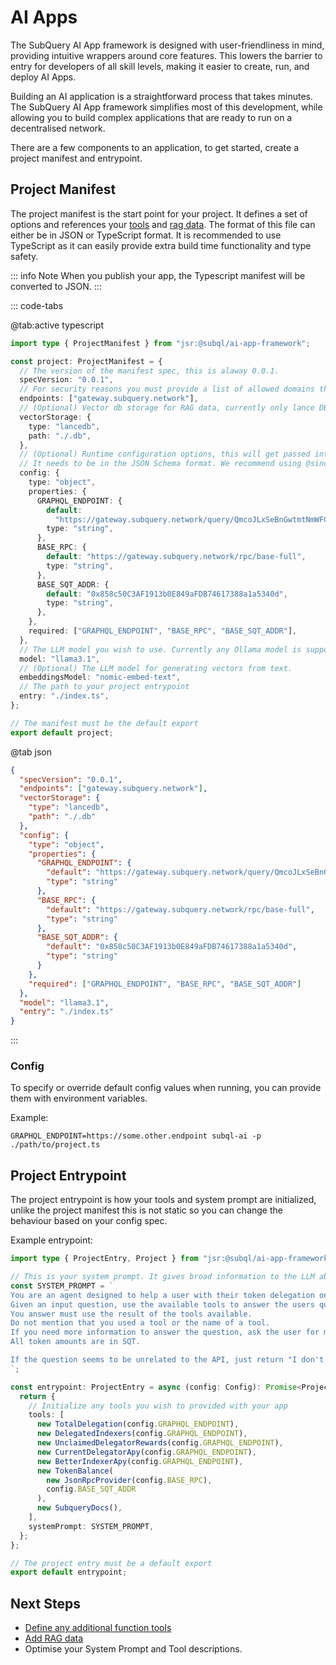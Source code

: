 # AI Apps

The SubQuery AI App framework is designed with user-friendliness in mind, providing intuitive wrappers around core features. This lowers the barrier to entry for developers of all skill levels, making it easier to create, run, and deploy AI Apps.

Building an AI application is a straightforward process that takes minutes. The SubQuery AI App framework simplifies most of this development, while allowing you to build complex applications that are ready to run on a decentralised network.

There are a few components to an application, to get started, create a project manifest and entrypoint.

## Project Manifest

The project manifest is the start point for your project. It defines a set of options and references your [tools](./tools) and [rag data](./rag). The format of this file can either be in JSON or TypeScript format. It is recommended to use TypeScript as it can easily provide extra build time functionality and type safety.

::: info Note
When you publish your app, the Typescript manifest will be converted to JSON.
:::

::: code-tabs

@tab:active typescript

```typescript
import type { ProjectManifest } from "jsr:@subql/ai-app-framework";

const project: ProjectManifest = {
  // The version of the manifest spec, this is alaway 0.0.1.
  specVersion: "0.0.1",
  // For security reasons you must provide a list of allowed domains that your project will use
  endpoints: ["gateway.subquery.network"],
  // (Optional) Vector db storage for RAG data, currently only lance DB is supported
  vectorStorage: {
    type: "lancedb",
    path: "./.db",
  },
  // (Optional) Runtime configuration options, this will get passed into your project entrypoint.
  // It needs to be in the JSON Schema format. We recommend using @sinclair/typebox to make this easy and provide runtime type checking.
  config: {
    type: "object",
    properties: {
      GRAPHQL_ENDPOINT: {
        default:
          "https://gateway.subquery.network/query/QmcoJLxSeBnGwtmtNmWFCRusXVTGjYWCK1LoujthZ2NyGP",
        type: "string",
      },
      BASE_RPC: {
        default: "https://gateway.subquery.network/rpc/base-full",
        type: "string",
      },
      BASE_SQT_ADDR: {
        default: "0x858c50C3AF1913b0E849aFDB74617388a1a5340d",
        type: "string",
      },
    },
    required: ["GRAPHQL_ENDPOINT", "BASE_RPC", "BASE_SQT_ADDR"],
  },
  // The LLM model you wish to use. Currently any Ollama model is supported
  model: "llama3.1",
  // (Optional) The LLM model for generating vectors from text.
  embeddingsModel: "nomic-embed-text",
  // The path to your project entrypoint
  entry: "./index.ts",
};

// The manifest must be the default export
export default project;
```

@tab json

```json
{
  "specVersion": "0.0.1",
  "endpoints": ["gateway.subquery.network"],
  "vectorStorage": {
    "type": "lancedb",
    "path": "./.db"
  },
  "config": {
    "type": "object",
    "properties": {
      "GRAPHQL_ENDPOINT": {
        "default": "https://gateway.subquery.network/query/QmcoJLxSeBnGwtmtNmWFCRusXVTGjYWCK1LoujthZ2NyGP",
        "type": "string"
      },
      "BASE_RPC": {
        "default": "https://gateway.subquery.network/rpc/base-full",
        "type": "string"
      },
      "BASE_SQT_ADDR": {
        "default": "0x858c50C3AF1913b0E849aFDB74617388a1a5340d",
        "type": "string"
      }
    },
    "required": ["GRAPHQL_ENDPOINT", "BASE_RPC", "BASE_SQT_ADDR"]
  },
  "model": "llama3.1",
  "entry": "./index.ts"
}
```

:::

### Config

To specify or override default config values when running, you can provide them with environment variables.

Example:

```shell
GRAPHQL_ENDPOINT=https://some.other.endpoint subql-ai -p ./path/to/project.ts
```

## Project Entrypoint

The project entrypoint is how your tools and system prompt are initialized, unlike the project manifest this is not static so you can change the behaviour based on your config spec.

Example entrypoint:

```typescript
import type { ProjectEntry, Project } from "jsr:@subql/ai-app-framework";

// This is your system prompt. It gives broad information to the LLM about what your application should to and how it should respond.
const SYSTEM_PROMPT = `
You are an agent designed to help a user with their token delegation on the SubQuery Network.
Given an input question, use the available tools to answer the users question quickly and concisely.
You answer must use the result of the tools available.
Do not mention that you used a tool or the name of a tool.
If you need more information to answer the question, ask the user for more details.
All token amounts are in SQT.

If the question seems to be unrelated to the API, just return "I don't know" as the answer.
`;

const entrypoint: ProjectEntry = async (config: Config): Promise<Project> => {
  return {
    // Initialize any tools you wish to provided with your app
    tools: [
      new TotalDelegation(config.GRAPHQL_ENDPOINT),
      new DelegatedIndexers(config.GRAPHQL_ENDPOINT),
      new UnclaimedDelegatorRewards(config.GRAPHQL_ENDPOINT),
      new CurrentDelegatorApy(config.GRAPHQL_ENDPOINT),
      new BetterIndexerApy(config.GRAPHQL_ENDPOINT),
      new TokenBalance(
        new JsonRpcProvider(config.BASE_RPC),
        config.BASE_SQT_ADDR
      ),
      new SubqueryDocs(),
    ],
    systemPrompt: SYSTEM_PROMPT,
  };
};

// The project entry must be a default export
export default entrypoint;
```

## Next Steps

- [Define any additional function tools](./function_tools)
- [Add RAG data](./rag)
- Optimise your System Prompt and Tool descriptions.
